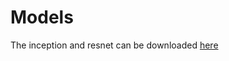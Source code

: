 # Models
The inception and resnet can be downloaded [here](https://drive.google.com/drive/folders/1km86HM6Ffr0nAR2wVtHuf-XDoXCRwd9k?usp=sharing)
